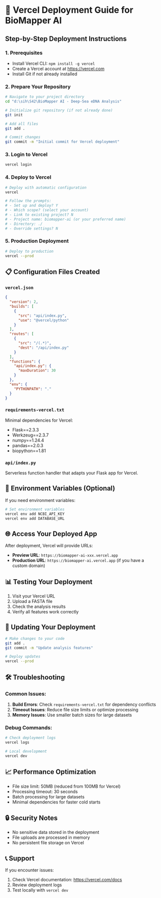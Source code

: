 # 🚀 Vercel Deployment Guide for BioMapper AI

## Step-by-Step Deployment Instructions

### 1. Prerequisites
- Install Vercel CLI: `npm install -g vercel`
- Create a Vercel account at https://vercel.com
- Install Git if not already installed

### 2. Prepare Your Repository
```bash
# Navigate to your project directory
cd "d:\sih\S42\BioMapper AI - Deep-Sea eDNA Analysis"

# Initialize git repository (if not already done)
git init

# Add all files
git add .

# Commit changes
git commit -m "Initial commit for Vercel deployment"
```

### 3. Login to Vercel
```bash
vercel login
```

### 4. Deploy to Vercel
```bash
# Deploy with automatic configuration
vercel

# Follow the prompts:
# - Set up and deploy? Y
# - Which scope? (select your account)
# - Link to existing project? N
# - Project name: biomapper-ai (or your preferred name)
# - Directory: ./
# - Override settings? N
```

### 5. Production Deployment
```bash
# Deploy to production
vercel --prod
```

## 📋 Configuration Files Created

### `vercel.json`
```json
{
  "version": 2,
  "builds": [
    {
      "src": "api/index.py",
      "use": "@vercel/python"
    }
  ],
  "routes": [
    {
      "src": "/(.*)",
      "dest": "/api/index.py"
    }
  ],
  "functions": {
    "api/index.py": {
      "maxDuration": 30
    }
  },
  "env": {
    "PYTHONPATH": "."
  }
}
```

### `requirements-vercel.txt`
Minimal dependencies for Vercel:
- Flask==2.3.3
- Werkzeug==2.3.7
- numpy==1.24.4
- pandas==2.0.3
- biopython==1.81

### `api/index.py`
Serverless function handler that adapts your Flask app for Vercel.

## 🔧 Environment Variables (Optional)
If you need environment variables:
```bash
# Set environment variables
vercel env add NCBI_API_KEY
vercel env add DATABASE_URL
```

## 🌐 Access Your Deployed App
After deployment, Vercel will provide URLs:
- **Preview URL**: `https://biomapper-ai-xxx.vercel.app`
- **Production URL**: `https://biomapper-ai.vercel.app` (if you have a custom domain)

## 📊 Testing Your Deployment
1. Visit your Vercel URL
2. Upload a FASTA file
3. Check the analysis results
4. Verify all features work correctly

## 🔄 Updating Your Deployment
```bash
# Make changes to your code
git add .
git commit -m "Update analysis features"

# Deploy updates
vercel --prod
```

## 🛠️ Troubleshooting

### Common Issues:
1. **Build Errors**: Check `requirements-vercel.txt` for dependency conflicts
2. **Timeout Issues**: Reduce file size limits or optimize processing
3. **Memory Issues**: Use smaller batch sizes for large datasets

### Debug Commands:
```bash
# Check deployment logs
vercel logs

# Local development
vercel dev
```

## 📈 Performance Optimization
- File size limit: 50MB (reduced from 100MB for Vercel)
- Processing timeout: 30 seconds
- Batch processing for large datasets
- Minimal dependencies for faster cold starts

## 🔒 Security Notes
- No sensitive data stored in the deployment
- File uploads are processed in memory
- No persistent file storage on Vercel

## 📞 Support
If you encounter issues:
1. Check Vercel documentation: https://vercel.com/docs
2. Review deployment logs
3. Test locally with `vercel dev`